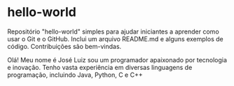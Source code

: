 # hello-world
Repositório "hello-world" simples para ajudar iniciantes a aprender como usar o Git e o GitHub. Inclui um arquivo README.md e alguns exemplos de código. Contribuições são bem-vindas.

Olá! Meu nome é José Luiz sou um programador apaixonado por tecnologia e inovação. Tenho vasta experiência em diversas linguagens de programação, incluindo Java, Python, C e C++
